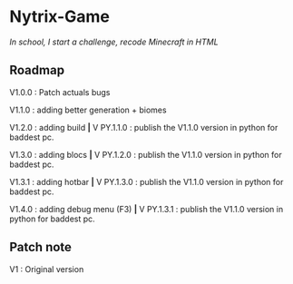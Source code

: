 # Nytrix-Game
*In school, I start a challenge, recode Minecraft in HTML*

## Roadmap
V1.0.0 : Patch actuals bugs

V1.1.0 : adding better generation + biomes

V1.2.0 : adding build    **|**  V PY.1.1.0 : publish the V1.1.0 version in python for baddest pc.

V1.3.0 : adding blocs    **|**  V PY.1.2.0 : publish the V1.1.0 version in python for baddest pc.

V1.3.1 : adding hotbar **|**   V PY.1.3.0 : publish the V1.1.0 version in python for baddest pc.

V1.4.0 : adding debug menu (F3) **|**  V PY.1.3.1 : publish the V1.1.0 version in python for baddest pc.

## Patch note 
V1 : Original version
